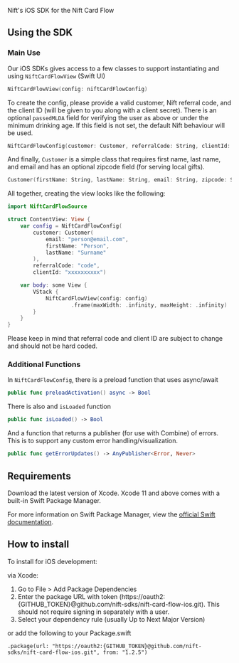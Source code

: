 Nift's iOS SDK for the Nift Card Flow

## Using the SDK
### Main Use

Our iOS SDKs gives access to a few classes to support instantiating and using `NiftCardFlowView` (Swift UI)
```swift
NiftCardFlowView(config: niftCardFlowConfig)
```

To create the config, please provide a valid customer, Nift referral code, and the client ID (will be given to you along with a client secret).
There is an optional `passedMLDA` field for verifying the user as above or under the minimum drinking age. If this field is not set, the default Nift behaviour will be used.
```swift
NiftCardFlowConfig(customer: Customer, referralCode: String, clientId: String, passedMLDA: Bool? = nil)
```

And finally, `Customer` is a simple class that requires first name, last name, and email and has an optional zipcode field (for serving local gifts).
```swift
Customer(firstName: String, lastName: String, email: String, zipcode: String? = nil)
```

All together, creating the view looks like the following:
```swift
import NiftCardFlowSource

struct ContentView: View {
    var config = NiftCardFlowConfig(
        customer: Customer(
            email: "person@email.com",
            firstName: "Person",
            lastName: "Surname"
        ),
        referralCode: "code",
        clientId: "xxxxxxxxxx")

    var body: some View {
        VStack {
            NiftCardFlowView(config: config)
                    .frame(maxWidth: .infinity, maxHeight: .infinity)
        }
    }
}
```

Please keep in mind that referral code and client ID are subject to change and should not be hard coded.

### Additional Functions
In `NiftCardFlowConfig`, there is a preload function that uses async/await
```swift
public func preloadActivation() async -> Bool
```

There is also and `isLoaded` function
```swift
public func isLoaded() -> Bool
```

And a function that returns a publisher (for use with Combine) of errors. This is to support any custom error handling/visualization.
```swift
public func getErrorUpdates() -> AnyPublisher<Error, Never>
```

## Requirements
Download the latest version of Xcode. Xcode 11 and above comes with a built-in Swift Package Manager.

For more information on Swift Package Manager, view the [official Swift documentation](https://www.swift.org/package-manager/).

## How to install
To install for iOS development:

via Xcode:
1. Go to File > Add Package Dependencies
2. Enter the package URL with token (https://oauth2:{GITHUB_TOKEN}@github.com/nift-sdks/nift-card-flow-ios.git). This should not require signing in separately with a user.
3. Select your dependency rule (usually Up to Next Major Version)

or add the following to your Package.swift
```
.package(url: "https://oauth2:{GITHUB_TOKEN}@github.com/nift-sdks/nift-card-flow-ios.git", from: "1.2.5")
```

